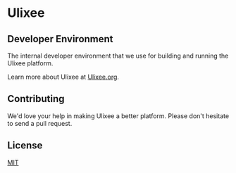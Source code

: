 # Ulixee

## Developer Environment

The internal developer environment that we use for building and running the Ulixee platform.



Learn more about Ulixee at [Ulixee.org](https://ulixee.org).

## Contributing

We'd love your help in making Ulixee a better platform. Please don't hesitate to send a pull request.

## License

[MIT](LICENSE.md)
